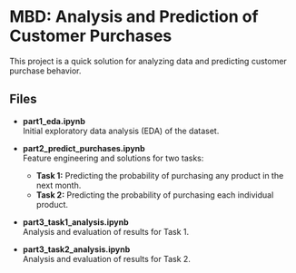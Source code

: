 # MBD: Analysis and Prediction of Customer Purchases

This project is a quick solution for analyzing data and predicting customer purchase behavior.

## Files

- **part1_eda.ipynb**  
  Initial exploratory data analysis (EDA) of the dataset.

- **part2_predict_purchases.ipynb**  
  Feature engineering and solutions for two tasks:
  - **Task 1:** Predicting the probability of purchasing any product in the next month.
  - **Task 2:** Predicting the probability of purchasing each individual product.

- **part3_task1_analysis.ipynb**  
  Analysis and evaluation of results for Task 1.

- **part3_task2_analysis.ipynb**  
  Analysis and evaluation of results for Task 2.
